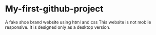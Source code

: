 # My-first-github-project
A fake shoe brand website using html and css
This website is not mobile responsive. 
It is designed only as a desktop version.
